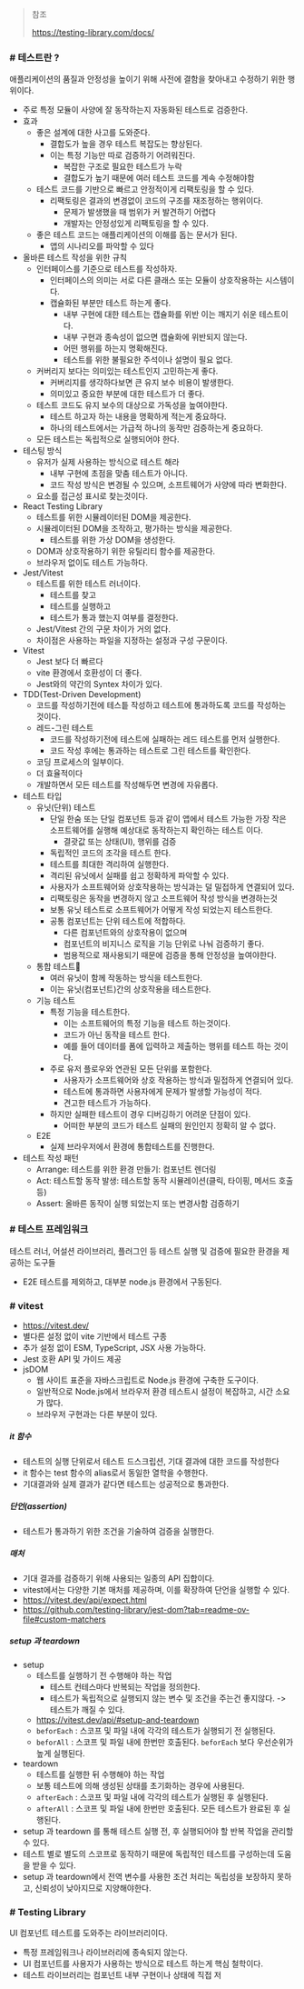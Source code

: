 > 참조
> 
> https://testing-library.com/docs/

### # 테스트란 ?

애플리케이션의 품질과 안정성을 높이기 위해 사전에 결함을 찾아내고 수정하기 위한 행위이다.
- 주로 특정 모듈이 사양에 잘 동작하는지 자동화된 테스트로 검증한다.
- 효과
	- 좋은 설계에 대한 사고를 도와준다.
		- 결합도가 높을 경우 테스트 복잡도는 향상된다.
		- 이는 특정 기능만 따로 검증하기 어려워진다.
			- 복잡한 구조로 필요한 테스트가 누락
			- 결합도가 높기 때문에 여러 테스트 코드를 계속 수정해야함
	- 테스트 코드를 기반으로 빠르고 안정적이게 리팩토링을 할 수 있다.
		- 리팩토링은 결과의 변경없이 코드의 구조를 재조정하는 행위이다.
			- 문제가 발생했을 때 범위가 커 발견하기 어렵다
			- 개발자는 안정성있게 리팩토링을 할 수 있다.
	- 좋은 테스트 코드는 애플리케이션의 이해를 돕는 문서가 된다.
		- 앱의 시나리오를 파악할 수 있다
- 올바른 테스트 작성을 위한 규칙
	- 인터페이스를 기준으로 테스트를 작성하자.
		- 인터페이스의 의미는 서로 다른 클래스 또는 모듈이 상호작용하는 시스템이다.
		- 캡슐화된 부분만 테스트 하는게 좋다.
			- 내부 구현에 대한 테스트는 캡슐화를 위반 이는 깨지기 쉬운 테스트이다.
			- 내부 구현과 종속성이 없으면 캡슐화에 위반되지 않는다.
			- 어떤 행위를 하는지 명확해진다.
			- 테스트를 위한 불필요한 주석이나 설명이 필요 없다.
	- 커버리지 보다는 의미있는 테스트인지 고민하는게 좋다.
		- 커버리지를 생각하다보면 큰 유지 보수 비용이 발생한다.
		- 의미있고 중요한 부분에 대한 테스트가 더 좋다.
	- 테스트 코드도 유지 보수의 대상으로 가독성을 높여야한다.
		- 테스트 하고자 하는 내용을 명확하게 적는게 중요하다.
		- 하나의 테스트에서는 가급적 하나의 동작만 검증하는게 중요하다.
	- 모든 테스트는 독립적으로 실행되어야 한다.
- 테스팅 방식
	- 유저가 실제 사용하는 방식으로 테스트 해라
		- 내부 구현에 초점을 맞춤 테스트가 아니다.
		- 코드 작성 방식은 변경될 수 있으며, 소프트웨어가 사양에 따라 변화한다.
	- 요소를 접근성 표시로 찾는것이다.
- React Testing Library
	- 테스트를 위한 시뮬레이터된 DOM을 제공한다.
	- 시뮬레이터된 DOM을 조작하고, 평가하는 방식을 제공한다.
		- 테스트를 위한 가상 DOM을 생성한다.
	- DOM과 상호작용하기 위한 유틸리티 함수를 제공한다.
	- 브라우저 없이도 테스트 가능하다.
- Jest/Vitest
	- 테스트를 위한 테스트 러너이다.
		- 테스트를 찾고
		- 테스트를 실행하고
		- 테스트가 통과 했는지 여부를 결정한다.
	- Jest/Vitest 간의 구문 차이가 거의 없다.
	- 차이점은 사용하는 파일을 지정하는 설정과 구성 구문이다.
- Vitest
	- Jest 보다 더 빠르다
	- vite 환경에서 호환성이 더 좋다.
	- Jest와의 약간의 Syntex 차이가 있다.
- TDD(Test-Driven Development)
	- 코드를 작성하기전에 테스틑 작성하고 테스트에 통과하도록 코드를 작성하는 것이다.
	- 레드-그린 테스트
		- 코드를 작성하기전에 테스트에 실패하는 레드 테스트를 먼저 실행한다.
		- 코드 작성 후에는 통과하는 테스트로 그린 테스트를 확인한다.
	- 코딩 프로세스의 일부이다.
	- 더 효율적이다
	- 개발하면서 모든 테스트를 작성해두면 변경에 자유롭다.
- 테스트 타입
	- 유닛(단위) 테스트
		- 단일 한숨 또는 단일 컴포넌트 등과 같이 앱에서 테스트 가능한 가장 작은 소프트웨어를 실행해 예상대로 동작하는지 확인하는 테스트 이다.
			- 결괏값 또는 상태(UI), 행위를 검증
		- 독립적인 코드의 조각을 테스트 한다.
		- 테스트를 최대한 격리하여 실행한다.
		- 격리된 유닛에서 실패를 쉽고 정확하게 파악할 수 있다.
		- 사용자가 소프트웨어와 상호작용하는 방식과는 덜 밀접하게 연결되어 있다.
		- 리팩토링은 동작을 변경하지 않고 소프트웨어 작성 방식을 변경하는것
		- 보통 유닛 테스트로 소프트웨어가 어떻게 작성 되었는지 테스트한다.
		- 공통 컴포넌트는 단위 테스트에 적합하다.
			- 다른 컴포넌트와의 상호작용이 없으며
			- 컴포넌트의 비지니스 로직을 기능 단위로 나눠 검증하기 좋다.
			- 범용적으로 재사용되기 때문에 검증을 통해 안정성을 높여야한다.
	- 통합 테스트
		- 여러 유닛이 함께 작동하는 방식을 테스트한다.
		- 이는 유닛(컴포넌트)간의 상호작용을 테스트한다.
	- 기능 테스트
		- 특정 기능을 테스트한다.
			- 이는 소프트웨어의 특정 기능을 테스트 하는것이다.
			- 코드가 아닌 동작을 테스트 한다.
			- 예를 들어 데이터를 폼에 입력하고 제출하는 행위를 테스트 하는 것이다.
		- 주로 유저 플로우와 연관된 모든 단위를 포함한다.
			- 사용자가 소프트웨어와 상호 작용하는 방식과 밀접하게 연결되어 있다.
			- 테스트에 통과하면 사용자에게 문제가 발생할 가능성이 적다.
			- 견고한 테스트가 가능하다.
		- 하지만 실패한 테스트이 경우 디버깅하기 어려운 단점이 있다.
			- 어떠한 부분의 코드가 테스트 실패의 원인인지 정확히 알 수 없다.
	- E2E
		- 실제 브라우저에서 환경에 통합테스트를 진행한다.
- 테스트 작성 패턴
	- Arrange: 테스트를 위한 환경 만들기: 컴포넌트 렌더링
	- Act: 테스트할 동작 발생: 테스트할 동작 시뮬레이션(클릭, 타이핑, 메서드 호출 등)
	- Assert: 올바른 동작이 실행 되었는지 또는 변경사함 검증하기

### # 테스트 프레임워크

테스트 러너, 어설션 라이브러리, 플러그인 등 테스트 실행 및 검증에 필요한 환경을 제공하는 도구들
- E2E 테스트를 제외하고, 대부분 node.js 환경에서 구동된다.

### # vitest

- https://vitest.dev/
- 별다른 설정 없이 vite 기반에서 테스트 구종
- 추가 설정 없이 ESM, TypeScript, JSX 사용 가능하다.
- Jest 호환 API 및 가이드 제공
- jsDOM
	- 웹 사이트 표준을 자바스크립트로 Node.js 환경에 구축한 도구이다.
	- 일반적으로 Node.js에서 브라우저 환경 테스트시 설정이 복잡하고, 시간 소요가 많다.
	- 브라우저 구현과는 다른 부분이 있다.

##### it 함수

- 테스트의 실행 단위로서 테스트 드스크립션, 기대 결과에 대한 코드를 작성한다
- it 함수는 test 함수의 alias로서 동일한 열학을 수행한다.
- 기대결과와 실제 결과가 같다면 테스트는 성공적으로 통과한다.

##### 단언(assertion)

- 테스트가 통과하기 위한 조건을 기술하여 검증을 실행한다.

##### 매처

- 기대 결과를 검증하기 위해 사용되는 일종의 API 집합이다.
- vitest에서는 다양한 기본 매처를 제공하며, 이를 확장하여 단언을 실행할 수 있다.
- https://vitest.dev/api/expect.html
- https://github.com/testing-library/jest-dom?tab=readme-ov-file#custom-matchers

##### setup 과 teardown
- setup
	- 테스트를 실행하기 전 수행해야 하는 작업
		- 테스트 컨테스마다 반복되는 작업을 정의한다.
		- 테스트가 독립적으로 실행되지 않는 변수 및 조건을 주는건 좋지않다. -> 테스트가 깨질 수 있다.
	- https://vitest.dev/api/#setup-and-teardown
	- `beforEach` : 스코프 및 파일 내에 각각의 테스트가 실행되기 전 실행된다.
	- `beforAll` :  스코프 및 파일 내에 한번만 호출된다. `beforEach` 보다 우선순위가 높게 실행된다.
- teardown
	- 테스트를 실행한 뒤 수행해야 하는 작업
	- 보통 테스트에 의해 생성된 상태를 초기화하는 경우에 사용된다.
	- `afterEach` : 스코프 및 파일 내에 각각의 테스트가 실행된 후 실행된다.
	- `afterAll` :  스코프 및 파일 내에 한번만 호출된다. 모든 테스트가 완료된 후 실행된다.
- setup 과 teardown 를 통해 테스트 실행 전, 후 실행되어야 할 반복 작업을 관리할 수 있다.
- 테스트 별로 별도의 스코프로 동작하기 때문에 독립적인 테스트를 구성하는데 도움을 받을 수 있다.
- setup 과 teardown에서 전역 변수를 사용한 조건 처리는 독립성을 보장하지 못하고, 신뢰성이 낮아지므로 지양해야한다.
###  # Testing Library

UI 컴포넌트 테스트를 도와주는 라이브러리이다.
- 특정 프레임워크나 라이브러리에 종속되지 않는다.
- UI 컴포넌트를 사용자가 사용하는 방식으로 테스트 하는게 핵심 철학이다.
- 테스트 라이브러리는 컴포넌트 내부 구현이나 상태에 직접 저









